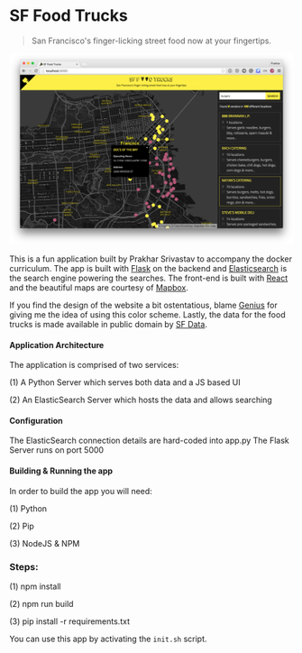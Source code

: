 SF Food Trucks
===

> San Francisco's finger-licking street food now at your fingertips.

![img](shot.png)

This is a fun application built by Prakhar Srivastav to accompany the docker curriculum. The app is built with [Flask](http://flask.pocoo.org/) on the backend and [Elasticsearch](http://elastic.co/) is the search engine powering the searches. The front-end is built with [React](http://facebook.github.io/react/) and the beautiful maps are courtesy of [Mapbox](https://www.mapbox.com/).

If you find the design of the website a bit ostentatious, blame [Genius](http://genius.com) for giving me the idea of using this color scheme.  Lastly, the data for the food trucks is made available in public domain by [SF Data](https://data.sfgov.org/Economy-and-Community/Mobile-Food-Facility-Permit/rqzj-sfat).

#### Application Architecture
The application is comprised of two services:

(1) A Python Server which serves both data and a JS based UI

(2) An ElasticSearch Server which hosts the data and allows searching

#### Configuration
The ElasticSearch connection details are hard-coded into app.py
The Flask Server runs on port 5000

#### Building & Running the app
In order to build the app you will need:

(1) Python

(2) Pip

(3) NodeJS & NPM

### Steps:

(1) npm install

(2) npm run build

(3) pip install -r requirements.txt

You can use this app by activating the `init.sh` script.

